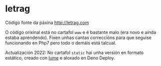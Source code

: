 # letrag

Código fonte da páxina http://letrag.com

O código orixinal está no cartafol `www` e é bastante malo (era novo e aínda estaba aprendendo). Fixen unhas cantas correccións para que seguise funcionando en Php7 pero todo o demáis está talcual.

Actualización 2022: No cartafol `static` hai unha versión en formato estático, creado con [lume](https://lume.land) e aloxado en Deno Deploy.

